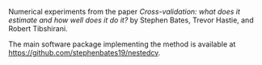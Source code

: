 Numerical experiments from the paper 
*Cross-validation: what does it estimate and how well does it do it?* 
by Stephen Bates, Trevor Hastie, and Robert Tibshirani.

The main software package implementing the method is available at <https://github.com/stephenbates19/nestedcv>.
